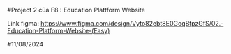 #Project 2 của F8 : Education Plattform Website

Link figma: https://www.figma.com/design/Vyto82ebt8E0GoqBtpzGfS/02.-Education-Platform-Website-(Easy)

#11/08/2024



